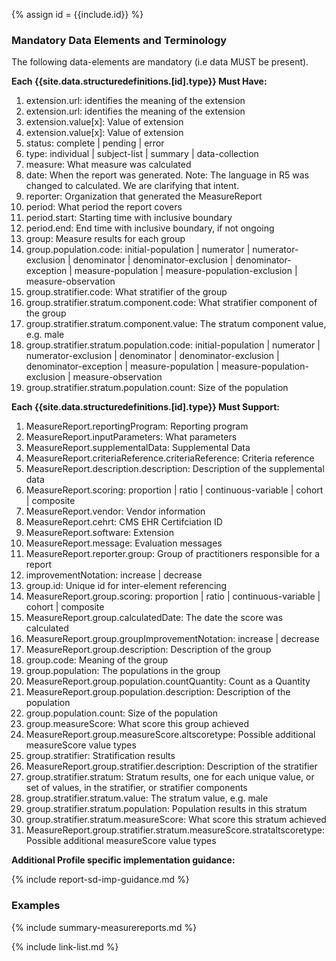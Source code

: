 {% assign id = {{include.id}} %}
<!--Begin Generated Intro Tag (DO NOT REMOVE)-->
### Mandatory Data Elements and Terminology
The following data-elements are mandatory (i.e data MUST be present).

**Each {{site.data.structuredefinitions.[id].type}} Must Have:**
1. extension.url: identifies the meaning of the extension
2. extension.url: identifies the meaning of the extension
3. extension.value[x]: Value of extension
4. extension.value[x]: Value of extension
5. status: complete \| pending \| error
6. type: individual \| subject-list \| summary \| data-collection
7. measure: What measure was calculated
8. date: When the report was generated. Note: The language in R5 was changed to calculated.  We are clarifying that intent.
9. reporter: Organization that generated the MeasureReport
10. period: What period the report covers
11. period.start: Starting time with inclusive boundary
12. period.end: End time with inclusive boundary, if not ongoing
13. group: Measure results for each group
14. group.population.code: initial-population \| numerator \| numerator-exclusion \| denominator \| denominator-exclusion \| denominator-exception \| measure-population \| measure-population-exclusion \| measure-observation
15. group.stratifier.code: What stratifier of the group
16. group.stratifier.stratum.component.code: What stratifier component of the group
17. group.stratifier.stratum.component.value: The stratum component value, e.g. male
18. group.stratifier.stratum.population.code: initial-population \| numerator \| numerator-exclusion \| denominator \| denominator-exclusion \| denominator-exception \| measure-population \| measure-population-exclusion \| measure-observation
19. group.stratifier.stratum.population.count: Size of the population

**Each {{site.data.structuredefinitions.[id].type}} Must Support:**
1. MeasureReport.reportingProgram: Reporting program
2. MeasureReport.inputParameters: What parameters
3. MeasureReport.supplementalData: Supplemental Data
4. MeasureReport.criteriaReference.criteriaReference: Criteria reference
5. MeasureReport.description.description: Description of the supplemental data
6. MeasureReport.scoring: proportion \| ratio \| continuous-variable \| cohort \| composite
7. MeasureReport.vendor: Vendor information
8. MeasureReport.cehrt: CMS EHR Certifciation ID
9. MeasureReport.software: Extension
10. MeasureReport.message: Evaluation messages
11. MeasureReport.reporter.group: Group of practitioners responsible for a report
12. improvementNotation: increase \| decrease
13. group.id: Unique id for inter-element referencing
14. MeasureReport.group.scoring: proportion \| ratio \| continuous-variable \| cohort \| composite
15. MeasureReport.group.calculatedDate: The date the score was calculated
16. MeasureReport.group.groupImprovementNotation: increase \| decrease
17. MeasureReport.group.description: Description of the group
18. group.code: Meaning of the group
19. group.population: The populations in the group
20. MeasureReport.group.population.countQuantity: Count as a Quantity
21. MeasureReport.group.population.description: Description of the population
22. group.population.count: Size of the population
23. group.measureScore: What score this group achieved
24. MeasureReport.group.measureScore.altscoretype: Possible additional measureScore value types
25. group.stratifier: Stratification results
26. MeasureReport.group.stratifier.description: Description of the stratifier
27. group.stratifier.stratum: Stratum results, one for each unique value, or set of values, in the stratifier, or stratifier components
28. group.stratifier.stratum.value: The stratum value, e.g. male
29. group.stratifier.stratum.population: Population results in this stratum
30. group.stratifier.stratum.measureScore: What score this stratum achieved
31. MeasureReport.group.stratifier.stratum.measureScore.strataltscoretype: Possible additional measureScore value types

<!--End Generated Intro (DO NOT REMOVE)-->




**Additional Profile specific implementation guidance:**

{% include report-sd-imp-guidance.md %}

### Examples

{% include summary-measurereports.md %}

{% include link-list.md %}
